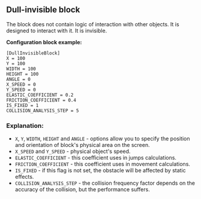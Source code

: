  ## Dull-invisible block

 The block does not contain logic of interaction with other objects. It is designed to interact with it. It is invisible.

 **Configuration block example:**

    [DullInvisibleBlock]
    X = 100
    Y = 100
    WIDTH = 100
    HEIGHT = 100
    ANGLE = 0
    X_SPEED = 0
    Y_SPEED = 0
    ELASTIC_COEFFICIENT = 0.2
    FRICTION_COEFFICIENT = 0.4
    IS_FIXED = 1
    COLLISION_ANALYSIS_STEP = 5

 ### Explanation:

 * `X`, `Y`, `WIDTH`, `HEIGHT` and `ANGLE` - options allow you to specify the position and orientation of block's physical area on the screen.
 * `X_SPEED` and `Y_SPEED` - physical object's speed.
 * `ELASTIC_COEFFICIENT` - this coefficient uses in jumps calculations.
 * `FRICTION_COEFFICIENT` - this coefficient uses in movement calculations.
 * `IS_FIXED` - if this flag is not set, the obstacle will be affected by static effects.
 * `COLLISION_ANALYSIS_STEP` - the collision frequency factor depends on the accuracy of the collision, but the performance suffers.